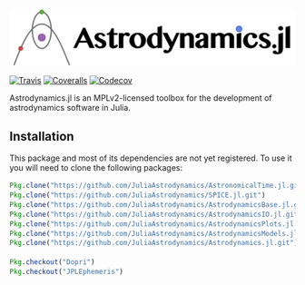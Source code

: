 ![Astrodynamics.jl](docs/logo/Astrodynamics-jl-logo.png)

[![Travis](https://img.shields.io/travis/JuliaAstrodynamics/Astrodynamics.jl/master.svg?style=flat)](https://travis-ci.org/JuliaAstrodynamics/Astrodynamics.jl)
[![Coveralls](https://img.shields.io/coveralls/JuliaAstrodynamics/Astrodynamics.jl/master.svg?style=flat)](https://coveralls.io/github/JuliaAstrodynamics/Astrodynamics.jl?branch=master)
[![Codecov](https://img.shields.io/codecov/c/github/JuliaAstrodynamics/Astrodynamics.jl/master.svg?style=flat&label=Codecov)](https://codecov.io/gh/JuliaAstrodynamics/Astrodynamics.jl)

Astrodynamics.jl is an MPLv2-licensed toolbox for the development of astrodynamics software in Julia.

## Installation
This package and most of its dependencies are not yet registered.
To use it you will need to clone the following packages:

```julia
Pkg.clone("https://github.com/JuliaAstrodynamics/AstronomicalTime.jl.git")
Pkg.clone("https://github.com/JuliaAstrodynamics/SPICE.jl.git")
Pkg.clone("https://github.com/JuliaAstrodynamics/AstrodynamicsBase.jl.git")
Pkg.clone("https://github.com/JuliaAstrodynamics/AstrodynamicsIO.jl.git")
Pkg.clone("https://github.com/JuliaAstrodynamics/AstrodynamicsPlots.jl.git")
Pkg.clone("https://github.com/JuliaAstrodynamics/AstrodynamicsModels.jl.git")
Pkg.clone("https://github.com/JuliaAstrodynamics/Astrodynamics.jl.git")

Pkg.checkout("Dopri")
Pkg.checkout("JPLEphemeris")
```
